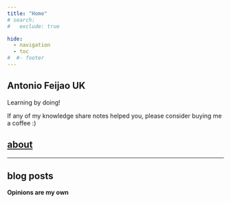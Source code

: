 ```yaml
---
title: "Home"
# search:
#   exclude: true

hide:
  - navigation
  - toc
#  #- footer
---
```


##  Antonio Feijao UK

Learning by doing!

If any of my knowledge share notes helped you, please consider buying me a coffee :)

<script type='text/javascript' src='https://storage.ko-fi.com/cdn/widget/Widget_2.js'></script>
<script type='text/javascript'>kofiwidget2.init('Buy-me-a-Coffee', '#ff5f5f', 'B0B019526');kofiwidget2.draw();</script>

## [about](/about/)

---

## blog posts

**Opinions are my own**
